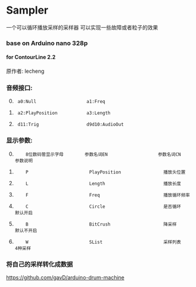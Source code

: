 # Sampler  
一个可以循环播放采样的采样器 可以实现一些故障或者粒子的效果  
### base on Arduino nano 328p
#### for ContourLine 2.2   
原作者: lecheng  

### 音频接口:  

0.      a0:Null                   a1:Freq  
1.      a2:PlayPosition           a3:Length
2.      d11:Trig                  d9d10:AudioOut    

### 显示参数:  

 0.         8位数码管显示字母        参数名词EN                   参数名词CN                    参数说明
 1.         P                       PlayPosition                播放头位置                    
 2.         L                       Length                      播放长度                      
 3.         F                       Freq                        播放循环频率                  
 4.         C                       Circle                      是否循环                      默认开启
 4.         B                       BitCrush                    降采样                        默认不开启
 5.         W                       SList                       采样列表                      4种采样                    
         
### 将自己的采样转化成数据
https://github.com/gavD/arduino-drum-machine
